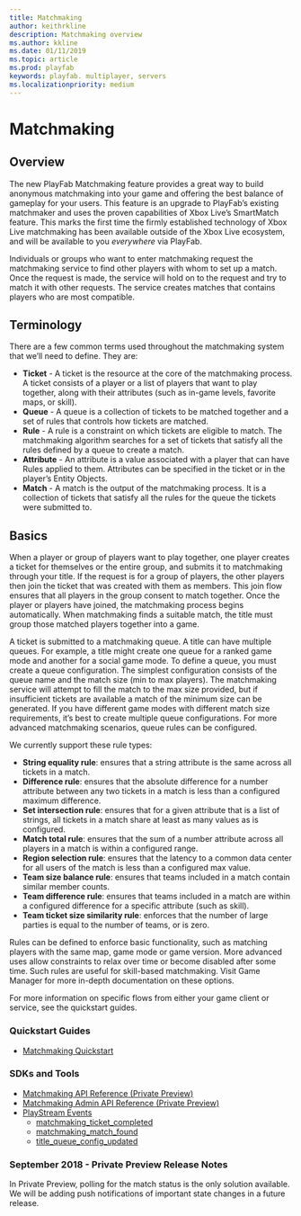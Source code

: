 ```yaml
---
title: Matchmaking
author: keithrkline
description: Matchmaking overview
ms.author: kkline
ms.date: 01/11/2019
ms.topic: article
ms.prod: playfab
keywords: playfab. multiplayer, servers
ms.localizationpriority: medium
---
```


# Matchmaking

## Overview

The new PlayFab Matchmaking feature provides a great way to build anonymous matchmaking into your game and offering the best balance of gameplay for your users. This feature is an upgrade to PlayFab’s existing matchmaker and uses the proven capabilities of Xbox Live’s SmartMatch feature. This marks the first time the firmly established technology of Xbox Live matchmaking has been available outside of the Xbox Live ecosystem, and will be available to you *everywhere* via PlayFab.

Individuals or groups who want to enter matchmaking request the matchmaking service to find other players with whom to set up a match. Once the request is made, the service will hold on to the request and try to match it with other requests. The service creates matches that contains players who are most compatible.

## Terminology

There are a few common terms used throughout the matchmaking system that we’ll need to define. They are:

+ **Ticket** - A ticket is the resource at the core of the matchmaking process. A ticket consists of a player or a list of players that want to play together, along with their attributes (such as in-game levels, favorite maps, or skill).
+ **Queue** - A queue is a collection of tickets to be matched together and a set of rules that controls how tickets are matched.
+ **Rule** - A rule is a constraint on which tickets are eligible to match. The matchmaking algorithm searches for a set of tickets that satisfy all the rules defined by a queue to create a match.
+ **Attribute** - An attribute is a value associated with a player that can have Rules applied to them. Attributes can be specified in the ticket or in the player’s Entity Objects.
+ **Match** - A match is the output of the matchmaking process. It is a collection of tickets that satisfy all the rules for the queue the tickets were submitted to.

## Basics

When a player or group of players want to play together, one player creates a ticket for themselves or the entire group, and submits it to matchmaking through your title. If the request is for a group of players, the other players then join the ticket that was created with them as members. This join flow ensures that all players in the group consent to match together. Once the player or players have joined, the matchmaking process begins automatically. When matchmaking finds a suitable match, the title must group those matched players together into a game.

A ticket is submitted to a matchmaking queue. A title can have multiple queues. For example, a title might create one queue for a ranked game mode and another for a social game mode. To define a queue, you must create a queue configuration. The simplest configuration consists of the queue name and the match size (min to max players). The matchmaking service will attempt to fill the match to the max size provided, but if insufficient tickets are available a match of the minimum size can be generated. If you have different game modes with different match size requirements, it’s best to create multiple queue configurations. For more advanced matchmaking scenarios, queue rules can be configured.

We currently support these rule types:

+ **String equality rule**: ensures that a string attribute is the same across all tickets in a match.
+ **Difference rule**: ensures that the absolute difference for a number attribute between any two tickets in a match is less than a configured maximum difference.
+ **Set intersection rule**: ensures that for a given attribute that is a list of strings, all tickets in a match share at least as many values as is configured.
+ **Match total rule**: ensures that the sum of a number attribute across all players in a match is within a configured range.
+ **Region selection rule**: ensures that the latency to a common data center for all users of the match is less than a configured max value.
+ **Team size balance rule**: ensures that teams included in a match contain similar member counts.
+ **Team difference rule**: ensures that teams included in a match are within a configured difference for a specific attribute (such as skill).
+ **Team ticket size similarity rule**: enforces that the number of large parties is equal to the number of teams, or is zero.

Rules can be defined to enforce basic functionality, such as matching players with the same map, game mode or game version. More advanced uses allow constraints to relax over time or become disabled after some time. Such rules are useful for skill-based matchmaking. Visit Game Manager for more in-depth documentation on these options.

For more information on specific flows from either your game client or service, see the quickstart guides.  

### Quickstart Guides

+ [Matchmaking Quickstart](quickstart-unity.md)

### SDKs and Tools

+ [Matchmaking API Reference (Private Preview)](xref:titleid.playfabapi.com.multiplayer.matchmaking)
+ [Matchmaking Admin API Reference (Private Preview)](xref:titleid.playfabapi.com.multiplayer.matchmakingadmin)
+ [PlayStream Events](../../../api-references/events/index.md)
  + [matchmaking_ticket_completed](../../../api-references/events/matchmaking-ticket-completed.md)
  + [matchmaking_match_found](../../../api-references/events/matchmaking-match-found.md)
  + [title_queue_config_updated](../../../api-references/events/title-queue-config-updated.md)

### September 2018 - Private Preview Release Notes

In Private Preview, polling for the match status is the only solution available. We will be adding push notifications of important state changes in a future release.
